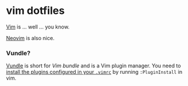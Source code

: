# vim dotfiles

[Vim](http://www.vim.org/) is ... well ... you know.

[Neovim](https://neovim.io/) is also nice.


### Vundle?

[Vundle](https://github.com/VundleVim/Vundle.vim) is short for *Vim bundle* and is a Vim plugin manager. You need to [install the plugins configured in your `.vimrc`](https://github.com/VundleVim/Vundle.vim/blob/v0.10.2/doc/vundle.txt#L234-L254) by running `:PluginInstall` in vim.
